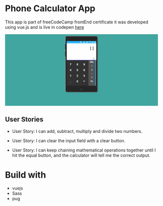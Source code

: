 # Phone Calculator App

This app is part of freeCodeCamp frontEnd certificate
it was developed using vue.js and is live in codepen
[here](https://codepen.io/freesgen/pen/JOXGrW)

![calculator](assets/calculator.png)

## User Stories

- User Story: I can add, subtract, multiply and divide two numbers.

- User Story: I can clear the input field with a clear button.

- User Story: I can keep chaining mathematical operations together until I hit the equal button, and the calculator will tell me the correct output.

# Build with

- vuejs
- Sass
- pug
